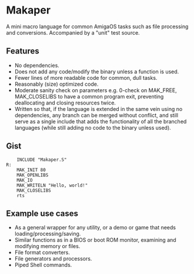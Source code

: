 # Makaper
A mini macro language for common AmigaOS tasks such as file processing and conversions. Accompanied by a "unit" test source.

## Features
* No dependencies.
* Does not add any code/modify the binary unless a function is used.
* Fewer lines of more readable code for common, dull tasks.
* Reasonably (size) optimized code.
* Moderate sanity check on parameters e.g. 0-check on MAK_FREE, MAK_CLOSELIBS to have a common program exit, preventing deallocating and closing resources twice.
* Written so that, if the language is extended in the same vein using no dependencies, any branch can be merged without conflict, and still serve as a single include that adds the functionality of all the branched languages (while still adding no code to the binary unless used).

## Gist

```
    INCLUDE "Makaper.S"
R:
    MAK_INIT 80
    MAK_OPENLIBS
    MAK_IO
    MAK_WRITELN "Hello, world!"
    MAK_CLOSELIBS
    rts
```

## Example use cases
* As a general wrapper for any utility, or a demo or game that needs loading/processing/saving.
* Similar functions as in a BIOS or boot ROM monitor, examining and modifying memory or files.
* File format converters.
* File generators and processors.
* Piped Shell commands.
